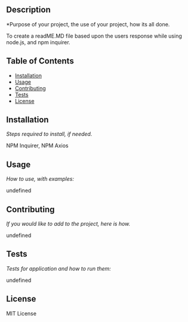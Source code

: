  ## Description 
  
  *Purpose of your project, the use of your project, how its all done.
  
  To create a readME.MD file based upon the users response while using node.js, and npm inquirer.

  ## Table of Contents
  * [Installation](#installation)
  * [Usage](#usage)
  * [Contributing](#contributing)
  * [Tests](#tests)
  * [License](#license)
  
  ## Installation
  
  *Steps required to install, if needed.*
  
  NPM Inquirer, NPM Axios 
  
  ## Usage 
  
  *How to use, with examples:*
  
  undefined
  
  ## Contributing
  
  *If you would like to add to the project, here is how.*
  
  undefined
  
  ## Tests
  
  *Tests for application and how to run them:*
  
  undefined
  
  ## License
  
  MIT License
  
